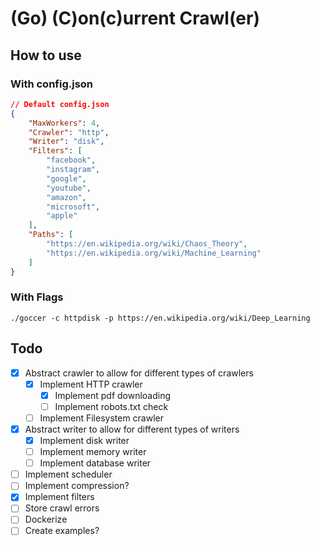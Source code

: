 # (Go) (C)on(c)urrent Crawl(er)

## How to use

### With config.json

```JSON
// Default config.json
{
	"MaxWorkers": 4,
	"Crawler": "http",
	"Writer": "disk",
	"Filters": [
		"facebook",
		"instagram",
		"google",
		"youtube",
		"amazon",
		"microsoft",
		"apple"
	],
	"Paths": [
		"https://en.wikipedia.org/wiki/Chaos_Theory",
		"https://en.wikipedia.org/wiki/Machine_Learning"
	]
}
```

### With Flags

```./goccer -c httpdisk -p https://en.wikipedia.org/wiki/Deep_Learning```

## Todo
* [X] Abstract crawler to allow for different types of crawlers 
	* [X] Implement HTTP crawler
		* [X] Implement pdf downloading
		* [ ] Implement robots.txt check
	* [ ] Implement Filesystem crawler
* [X] Abstract writer to allow for different types of writers
	* [X] Implement disk writer
	* [ ] Implement memory writer
	* [ ] Implement database writer
* [ ] Implement scheduler
* [ ] Implement compression?
* [X] Implement filters
* [ ] Store crawl errors
* [ ] Dockerize
* [ ] Create examples?